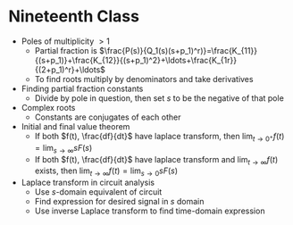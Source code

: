 # Nineteenth Class
* Poles of multiplicity $>1$
  * Partial fraction is $\frac{P(s)}{Q_1(s)(s+p_1)^r)}=\frac{K_{11}}{(s+p_1)}+\frac{K_{12}}{(s+p_1)^2}+\ldots+\frac{K_{1r}}{(2+p_1)^r}+\ldots$
  * To find roots multiply by denominators and take derivatives
* Finding partial fraction constants
  * Divide by pole in question, then set $s$ to be the negative of that pole
* Complex roots
  * Constants are conjugates of each other
* Initial and final value theorem
  * If both $f(t), \frac{df}{dt}$ have laplace transform, then $\lim_{t\to0^+}f(t)=\lim_{s\to\infty}sF(s)$
  * If both $f(t), \frac{df}{dt}$ have laplace transform and $\lim_{t\to\infty} f(t)$ exists, then $\lim_{t\to\infty}f(t)=\lim_{s\to0}sF(s)$
* Laplace transform in circuit analysis
  * Use $s$-domain equivalent of circuit
  * Find expression for desired signal in $s$ domain
  * Use inverse Laplace transform to find time-domain expression